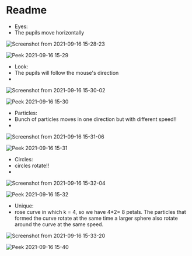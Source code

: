 # Readme

* Eyes:
* The pupils move horizontally

![Screenshot from 2021-09-16 15-28-23](https://user-images.githubusercontent.com/41777532/133674973-9ce73890-6cb6-481e-8369-3b80828a5e39.png)

![Peek 2021-09-16 15-29](https://user-images.githubusercontent.com/41777532/133675058-b235374c-7d06-424e-9d4b-a4a0a50db606.gif)


* Look:
* The pupils will follow the mouse's direction
* 
![Screenshot from 2021-09-16 15-30-02](https://user-images.githubusercontent.com/41777532/133675233-0734bfca-4ded-4cdb-bb52-810c867f5a72.png)

![Peek 2021-09-16 15-30](https://user-images.githubusercontent.com/41777532/133675177-21acee85-ab41-47b2-af9b-f2e66d55371d.gif)

* Particles:
* Bunch of particles moves in one direction but with different speed!!
* 
![Screenshot from 2021-09-16 15-31-06](https://user-images.githubusercontent.com/41777532/133675336-66a39d87-d974-41bb-aa93-11396358756f.png)

![Peek 2021-09-16 15-31](https://user-images.githubusercontent.com/41777532/133675350-efff0289-179e-4c49-8cb1-0e5d1f98b6e4.gif)

* Circles:
* circles rotate!!
* 
![Screenshot from 2021-09-16 15-32-04](https://user-images.githubusercontent.com/41777532/133675431-f3dca0fb-1ab2-4050-bc3b-c428665013ba.png)

![Peek 2021-09-16 15-32](https://user-images.githubusercontent.com/41777532/133676110-3c7e952f-5b57-413b-be45-8ad3221d2966.gif)

* Unique:
* rose curve in which k  = 4, so we have 4*2= 8 petals. The particles that formed the curve rotate at the same time a larger sphere also rotate around the curve at the same speed.

![Screenshot from 2021-09-16 15-33-20](https://user-images.githubusercontent.com/41777532/133675951-d85e425d-746d-4a94-b022-01c40eda5229.png)

![Peek 2021-09-16 15-40](https://user-images.githubusercontent.com/41777532/133675583-6a8d56e0-28d6-4867-a975-0c5d517775ab.gif)
